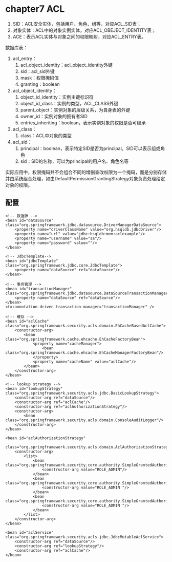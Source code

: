 # chapter7 ACL

1. SID：ACL安全实体，包括用户、角色、组等，对应ACL_SID表；
2. 对象实体：ACL中的对象实例实体，对应ACL_OBEJECT_IDENTITY表；
3. ACE：表示ACL实体与对象之间的权限映射，对应ACL_ENTRY表。

数据库表：

1. acl_entry：
	1. acl_object_identity：acl_object_identity外键
	2. sid：acl_sid外键
	3. mask：权限掩码值
	4. granting：boolean
2. acl_object_identity：
	1. object_id_identity：实例主键标识符
	2. object_id_class：实例的类型，ACL_CLASS外键
	3. parent_object：实例对象的层级关系，为自身表的外键
	4. owner_id：实例对象的拥有者SID
	5. entries_inheriting：boolean，表示实例对象的权限是否可继承
3. acl_class：
	1. class：ACL中对象的类型
4. acl_sid：
	1. principal：boolean，表示特定SID是否为principal。SID可以表示组或角色
	2. sid：SID的名称，可以为principal的用户名、角色名等

实际应用中，权限掩码并不会组合不同的增删查改权限为一个掩码，而是分别存储并由系统组合处理，如由DefaultPermissionGrantingStrategy对象负责处理给定对象的权限。

## 配置

	<!-- 数据源 -->
	<bean id="dataSource" class="org.springframework.jdbc.datasource.DriverManagerDataSource">
		<property name="driverClassName" value="org.hsqldb.jdbcDriver"/>
		<property name="url" value="jdbc:hsqldb:mem:aclexample"/>
		<property name="username" value="sa"/>
		<property name="password" value=""/>
	</bean>

	<!-- JdbcTemplate-->
	<bean id="jdbcTemplate"
	class="org.springframework.jdbc.core.JdbcTemplate">
		<property name="dataSource" ref="dataSource"/>
	</bean>

	<!-- 事务管理 -->
	<bean id="transactionManager"
	class="org.springframework.jdbc.datasource.DataSourceTransactionManager">
		<property name="dataSource" ref="dataSource"/>
	</bean>
	<tx:annotation-driven transaction-manager="transactionManager" />

	<!-- 缓存 -->
	<bean id="aclCache" class="org.springframework.security.acls.domain.EhCacheBasedAclCache">
		<constructor-arg>
			<bean class="org.springframework.cache.ehcache.EhCacheFactoryBean">
				<property name="cacheManager">
					<bean class="org.springframework.cache.ehcache.EhCacheManagerFactoryBean"/>
				</property>
				<property name="cacheName" value="aclCache"/>
			</bean>
		</constructor-arg>
	</bean>

	<!-- lookup strategy -->
	<bean id="lookupStrategy" class="org.springframework.security.acls.jdbc.BasicLookupStrategy">
		<constructor-arg ref="dataSource"/>
		<constructor-arg ref="aclCache"/>
		<constructor-arg ref="aclAuthorizationStrategy"/>
		<constructor-arg>
			<bean class="org.springframework.security.acls.domain.ConsoleAuditLogger"/>
		</constructor-arg>
	</bean>

	<bean id="aclAuthorizationStrategy"
		class="org.springframework.security.acls.domain.AclAuthorizationStrategyImpl">
		<constructor-arg>
			<list>
				<bean class="org.springframework.security.core.authority.SimpleGrantedAuthority">
					<constructor-arg value="ROLE_ADMIN"/>
				</bean>
				<bean class="org.springframework.security.core.authority.SimpleGrantedAuthority">
					<constructor-arg value="ROLE_ADMIN "/>
				</bean>
				<bean class="org.springframework.security.core.authority.SimpleGrantedAuthority">
					<constructor-arg value="ROLE_ADMIN "/>
				</bean>
			</list>
		</constructor-arg>
	</bean>

	<bean id="aclService" class="org.springframework.security.acls.jdbc.JdbcMutableAclService">
		<constructor-arg ref="dataSource"/>
		<constructor-arg ref="lookupStrategy"/>
		<constructor-arg ref="aclCache"/>
	</bean>

